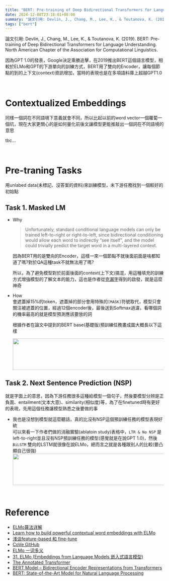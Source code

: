 ```yaml
---
title: "BERT: Pre-training of Deep Bidirectional Transformers for Language Understanding"
date: 2024-12-08T23:18:01+08:00
summary: "論文引用: Devlin, J., Chang, M., Lee, K., & Toutanova, K. (2019). BERT: Pre-training of Deep Bidirectional Transformers for Language Understanding. North American Chapter of the Association for Computational Linguistics."
tags: ["bert"]
---
```


論文引用: Devlin, J., Chang, M., Lee, K., & Toutanova, K. (2019). BERT: Pre-training of Deep Bidirectional Transformers for Language Understanding. North American Chapter of the Association for Computational Linguistics.


因為GPT 1.0的發表，Google決定乘勝追擊，在2019推出BERT這個語言模型，相較於ELMo和GPT的下游單向的訓練方式，BERT用了雙向的Encoder，讓每個節點的到的上下文(context)資訊增加，當時的表現也是在多項語料庫上超越GPT1.0

<br>

# Contextualized  Embeddings
同樣一個詞在不同語境下意義就會不同，所以比起以前的word vector一個蘿蔔一個坑，現在大家更關心的是如何量化前後文讓模型更能推敲出一個詞在不同語境的意思

tbc...


<br>


# Pre-traning Tasks
用unlabed data(未標記、沒答案的資料)來訓練模型，未下游任務找到一個較好的初始點
## Task 1. Masked LM

- Why
    >Unfortunately, standard conditional language models can only be trained left-to-right or right-to-left, since bidirectional conditioning would allow each word to indirectly “see itself”, and the model could trivially predict the target word in a multi-layered context.

    因為BERT用的是雙向的Encoder，這樣一來一個節點不就後面前面是啥都知道了嗎?對於QA這種task不就無法用了嗎?

    所以，為了避免模型對於前面後面的context(上下文)搞混，用這種填充的訓練方式增強模型的了解文本的能力，這也是作者從[克漏字](https://gwern.net/doc/psychology/writing/1953-taylor.pdf)得到的啟發，就是這麼神奇

- How\
    會遮蓋掉15%的token，遮蓋掉的部分會用特殊的`[MASK]`符號取代，模型只會關注被遮蓋的位置，經過12個encoder後，最後送到Softmax過濾，看哪個詞的機率最高的就是模型預測應該要放的詞

    根據作者在論文中提到的BERT base(基礎版)預訓練任務畫成圖大概長以下這樣

    <img src="base_structure.png" height=100 width =800 >


## Task 2. Next Sentence Prediction (NSP)
就是字面上的意思，因為下游任務很多這種給模型一個句子，然後要模型分辨是正負面、entailment(文本大意)、similarity(相似度)等，為了在finetuned時有更好的表現，先用這個任務讓模型熟悉之後要做的事
- 我也是沒想到模型就這麼聽話，真的比沒有NSP這個預訓練任務的模型表現好欸\
    可以來看一下作者們做的消融實驗(ablatoin study)表格中，`LTR & No NSP` 是left-to-right並且沒有NSP預訓練任務的模型(感覺就是在說GPT 1.0)，然後 `BiLSTM` 雙向的LSTM就很像在說ELMo，總而言之就是各種跟別人的比較(要凸顯自己很強)
    <img src="ablation_study_nsp.png" height=100 width =500 style="display: block;">



<br>


# Reference
- [ELMo算法详解](https://blog.csdn.net/qq_42791848/article/details/122374703)
- [Learn how to build powerful contextual word embeddings with ELMo](https://medium.com/saarthi-ai/elmo-for-contextual-word-embedding-for-text-classification-24c9693b0045)
- [浅谈feature-based 和 fine-tune](https://blog.csdn.net/weixin_46707326/article/details/123451774)
- [CoVe GitHub](https://github.com/salesforce/cove)
- [ELMo 一词多义](https://mofanpy.com/tutorials/machine-learning/nlp/elmo)
- [31. ELMo (Embeddings from Language Models 嵌入式語言模型)](https://medium.com/programming-with-data/31-elmo-embeddings-from-language-models-%E5%B5%8C%E5%85%A5%E5%BC%8F%E8%AA%9E%E8%A8%80%E6%A8%A1%E5%9E%8B-c59937da83af)
- [The Annotated Transformer](https://nlp.seas.harvard.edu/2018/04/03/attention.html)
- [BERT Model – Bidirectional Encoder Representations from Transformers](https://quantpedia.com/bert-model-bidirectional-encoder-representations-from-transformers/)
- [BERT: State-of-the-Art Model for Natural Language Processing](https://www.comet.com/site/blog/bert-state-of-the-art-model-for-natural-language-processing/)

